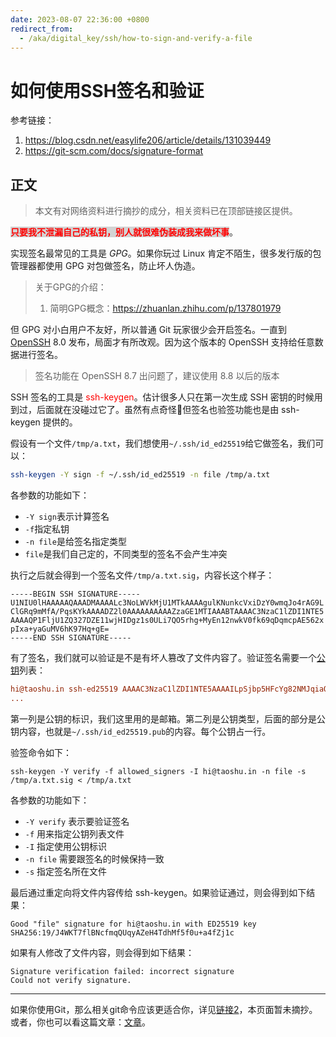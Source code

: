 ```yaml
---
date: 2023-08-07 22:36:00 +0800
redirect_from:
  - /aka/digital_key/ssh/how-to-sign-and-verify-a-file
---
```


# 如何使用SSH签名和验证

参考链接：

1. <https://blog.csdn.net/easylife206/article/details/131039449>
2. <https://git-scm.com/docs/signature-format>

## 正文

> 本文有对网络资料进行摘抄的成分，相关资料已在顶部链接区提供。

<strong style="color:red;background:lightgrey">只要我不泄漏自己的私钥，别人就很难伪装成我来做坏事</strong>。

实现签名最常见的工具是 *GPG*。如果你玩过 Linux 肯定不陌生，很多发行版的包管理器都使用 GPG 对包做签名，防止坏人伪造。

> 关于GPG的介绍：
>
> 1. 简明GPG概念：<https://zhuanlan.zhihu.com/p/137801979>

但 GPG 对小白用户不友好，所以普通 Git 玩家很少会开启签名。一直到 [OpenSSH](https://so.csdn.net/so/search?q=OpenSSH&spm=1001.2101.3001.7020) 8.0 发布，局面才有所改观。因为这个版本的 OpenSSH 支持给任意数据进行签名。

> 签名功能在 OpenSSH 8.7 出问题了，建议使用 8.8 以后的版本

SSH 签名的工具是 <span style="color:red">ssh-keygen</span>。估计很多人只在第一次生成 SSH 密钥的时候用到过，后面就在没碰过它了。虽然有点奇怪🤔但签名也验签功能也是由 ssh-keygen 提供的。

假设有一个文件`/tmp/a.txt`，我们想使用`~/.ssh/id_ed25519`给它做签名，我们可以：

```sh
ssh-keygen -Y sign -f ~/.ssh/id_ed25519 -n file /tmp/a.txt
```

各参数的功能如下：

- `-Y sign`表示计算签名
- `-f`指定私钥
- `-n file`是给签名指定类型
- `file`是我们自己定的，不同类型的签名不会产生冲突

执行之后就会得到一个签名文件`/tmp/a.txt.sig`，内容长这个样子：

```
-----BEGIN SSH SIGNATURE-----
U1NIU0lHAAAAAQAAADMAAAALc3NoLWVkMjU1MTkAAAAgulKNunkcVxiDzY0wmqJo4rAG9L
ClGRq9mMfA/PqsKYkAAAADZ2l0AAAAAAAAAAZzaGE1MTIAAABTAAAAC3NzaC1lZDI1NTE5
AAAAQP1FljU1ZQ327DZE11wjHIDgz1s0ULi7QO5rhg+MyEn12nwkV0fk69qDqmcpAE562x
pIxa+yaGuMV6hK97Hq+gE=
-----END SSH SIGNATURE-----
```

有了签名，我们就可以验证是不是有坏人篡改了文件内容了。验证签名需要一个[公钥](https://so.csdn.net/so/search?q=公钥&spm=1001.2101.3001.7020)列表：

```ini
hi@taoshu.in ssh-ed25519 AAAAC3NzaC1lZDI1NTE5AAAAILpSjbp5HFcYg82NMJqiaOKwBvSwpRkavZjHwPz6rCmJ ts@tc
...
```

第一列是公钥的标识，我们这里用的是邮箱。第二列是公钥类型，后面的部分是公钥内容，也就是`~/.ssh/id_ed25519.pub`的内容。每个公钥占一行。

验签命令如下：

```shell
ssh-keygen -Y verify -f allowed_signers -I hi@taoshu.in -n file -s /tmp/a.txt.sig < /tmp/a.txt
```

各参数的功能如下：

- `-Y verify` 表示要验证签名
- `-f` 用来指定公钥列表文件
- `-I` 指定使用公钥标识
- `-n file` 需要跟签名的时候保持一致
- `-s` 指定签名所在文件

最后通过重定向将文件内容传给 ssh-keygen。如果验证通过，则会得到如下结果：

```
Good "file" signature for hi@taoshu.in with ED25519 key SHA256:19/J4WKT7flBNcfmqQUqyAZeH4TdhMf5f0u+a4fZj1c
```

如果有人修改了文件内容，则会得到如下结果：

```
Signature verification failed: incorrect signature
Could not verify signature.
```

---

如果你使用Git，那么相关git命令应该更适合你，详见[链接2](https://git-scm.com/docs/signature-format)，本页面暂未摘抄。或者，你也可以看这篇文章：[文章](../../../../Git/给git的commit和tag使用签名.md#2-手动验证命令)。